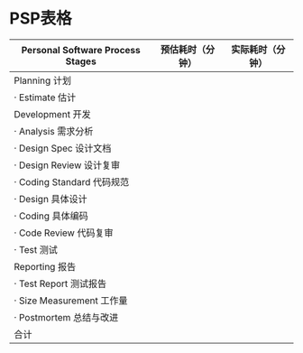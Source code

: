 # PSP表格

| Personal Software Process Stages | 预估耗时（分钟） | 实际耗时（分钟） |
|-------------------------------|----------------|----------------|
| Planning 计划                  |                |                |
| · Estimate 估计                |                |                |
| Development 开发               |                |                |
| · Analysis 需求分析            |                |                |
| · Design Spec 设计文档         |                |                |
| · Design Review 设计复审       |                |                |
| · Coding Standard 代码规范     |                |                |
| · Design 具体设计              |                |                |
| · Coding 具体编码              |                |                |
| · Code Review 代码复审         |                |                |
| · Test 测试                    |                |                |
| Reporting 报告                 |                |                |
| · Test Report 测试报告         |                |                |
| · Size Measurement 工作量      |                |                |
| · Postmortem 总结与改进        |                |                |
| 合计                           |                |                |

